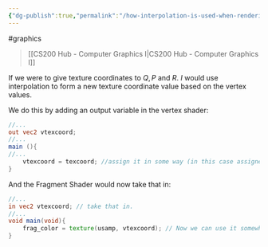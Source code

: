 ```yaml
---
{"dg-publish":true,"permalink":"/how-interpolation-is-used-when-rendering-on-the-graphics-card/","dgHomeLink":true,"dgPassFrontmatter":false}
---
```


#graphics 
> [[CS200 Hub - Computer Graphics I|CS200 Hub - Computer Graphics I]]

<style>
.container {font-family: sans-serif; text-align: center;}
.button-wrapper button {z-index: 1;height: 40px; width: 100px; margin: 10px;padding: 5px;}
.excalidraw .App-menu_top .buttonList { display: flex;}
.excalidraw-wrapper { height: 800px; margin: 50px; position: relative;}
:root[dir="ltr"] .excalidraw .layer-ui__wrapper .zen-mode-transition.App-menu_bottom--transition-left {transform: none;}
</style><script src="https://unpkg.com/react@17/umd/react.production.min.js"></script><script src="https://unpkg.com/react-dom@17/umd/react-dom.production.min.js"></script><script type="text/javascript" src="https://unpkg.com/@excalidraw/excalidraw@0.12.0/dist/excalidraw.production.min.js"></script><div id="How_Interpolation_is_when_rendering_on_the_graphics_card_2022-10-19_1417.19.excalidraw.md1"></div><script>(function(){const InitialData={"type":"excalidraw","version":2,"source":"https://excalidraw.com","elements":[{"id":"2Ljn7dUOY9pUwv2UuTPxj","type":"line","x":-273.6000061035156,"y":19.356224060058594,"width":417.6000061035156,"height":329.6000061035156,"angle":0,"strokeColor":"#000000","backgroundColor":"transparent","fillStyle":"hachure","strokeWidth":1,"strokeStyle":"solid","roughness":1,"opacity":100,"groupIds":[],"strokeSharpness":"sharp","seed":721977915,"version":199,"versionNonce":1666925595,"isDeleted":false,"boundElements":null,"updated":1666214247093,"link":null,"locked":false,"points":[[0,0],[176.00003051757812,-286.3999938964844],[417.6000061035156,43.20001220703125],[0,0]],"lastCommittedPoint":[-1.5999755859375,-1.5999755859375],"startBinding":null,"endBinding":null,"startArrowhead":null,"endArrowhead":null},{"id":"8QBcFyGN","type":"text","x":149.800048828125,"y":62.75627899169922,"width":16,"height":25,"angle":0,"strokeColor":"#000000","backgroundColor":"transparent","fillStyle":"hachure","strokeWidth":1,"strokeStyle":"solid","roughness":1,"opacity":100,"groupIds":[],"strokeSharpness":"sharp","seed":352794971,"version":18,"versionNonce":630212629,"isDeleted":false,"boundElements":null,"updated":1666214272280,"link":null,"locked":false,"text":"Q","rawText":"Q","fontSize":20,"fontFamily":1,"textAlign":"left","verticalAlign":"top","baseline":18,"containerId":null,"originalText":"Q"},{"id":"7nkwTfYw","type":"text","x":-103.2000732421875,"y":-290.44376373291016,"width":15,"height":25,"angle":0,"strokeColor":"#000000","backgroundColor":"transparent","fillStyle":"hachure","strokeWidth":1,"strokeStyle":"solid","roughness":1,"opacity":100,"groupIds":[],"strokeSharpness":"sharp","seed":1404054677,"version":101,"versionNonce":2022444149,"isDeleted":false,"boundElements":null,"updated":1666214266651,"link":null,"locked":false,"text":"R","rawText":"R","fontSize":20,"fontFamily":1,"textAlign":"left","verticalAlign":"top","baseline":18,"containerId":null,"originalText":"R"},{"id":"T0DtHPyx","type":"text","x":-288.79998779296875,"y":14.356224060058594,"width":15,"height":25,"angle":0,"strokeColor":"#000000","backgroundColor":"transparent","fillStyle":"hachure","strokeWidth":1,"strokeStyle":"solid","roughness":1,"opacity":100,"groupIds":[],"strokeSharpness":"sharp","seed":1182374069,"version":42,"versionNonce":1018381787,"isDeleted":false,"boundElements":null,"updated":1666214270599,"link":null,"locked":false,"text":"P","rawText":"P","fontSize":20,"fontFamily":1,"textAlign":"left","verticalAlign":"top","baseline":18,"containerId":null,"originalText":"P"},{"id":"2HqhdK_6OYrJSg-Oo6Cr-","type":"ellipse","x":-100.79998779296875,"y":-89.44376373291016,"width":8,"height":8,"angle":0,"strokeColor":"#c92a2a","backgroundColor":"#fa5252","fillStyle":"hachure","strokeWidth":1,"strokeStyle":"solid","roughness":1,"opacity":100,"groupIds":[],"strokeSharpness":"sharp","seed":14187893,"version":25,"versionNonce":1967494645,"isDeleted":false,"boundElements":null,"updated":1666214281323,"link":null,"locked":false},{"id":"p9p2Fp83","type":"text","x":-98.79998779296875,"y":-121.04376983642578,"width":13,"height":25,"angle":0,"strokeColor":"#c92a2a","backgroundColor":"#fa5252","fillStyle":"hachure","strokeWidth":1,"strokeStyle":"solid","roughness":1,"opacity":100,"groupIds":[],"strokeSharpness":"sharp","seed":395730101,"version":18,"versionNonce":548657429,"isDeleted":false,"boundElements":null,"updated":1666214285520,"link":null,"locked":false,"text":"I","rawText":"I","fontSize":20,"fontFamily":1,"textAlign":"left","verticalAlign":"top","baseline":18,"containerId":null,"originalText":"I"},{"id":"tRJ1uCTH","type":"text","x":262,"y":-132.04376983642578,"width":12,"height":25,"angle":0,"strokeColor":"#c92a2a","backgroundColor":"#fa5252","fillStyle":"hachure","strokeWidth":1,"strokeStyle":"solid","roughness":1,"opacity":100,"groupIds":[],"strokeSharpness":"sharp","seed":644241365,"version":5,"versionNonce":1998071445,"isDeleted":true,"boundElements":null,"updated":1666214288211,"link":null,"locked":false,"text":"","rawText":"","fontSize":20,"fontFamily":1,"textAlign":"left","verticalAlign":"top","baseline":18,"containerId":null,"originalText":""},{"id":"6P30lCSj","type":"text","x":266,"y":-188.04376983642578,"width":12,"height":25,"angle":0,"strokeColor":"#c92a2a","backgroundColor":"#fa5252","fillStyle":"hachure","strokeWidth":1,"strokeStyle":"solid","roughness":1,"opacity":100,"groupIds":[],"strokeSharpness":"sharp","seed":1110841819,"version":3,"versionNonce":1974216315,"isDeleted":true,"boundElements":null,"updated":1666214290061,"link":null,"locked":false,"text":"","rawText":"","fontSize":20,"fontFamily":1,"textAlign":"left","verticalAlign":"top","baseline":18,"containerId":null,"originalText":""}],"appState":{"theme":"light","viewBackgroundColor":"#ffffff","currentItemStrokeColor":"#c92a2a","currentItemBackgroundColor":"#fa5252","currentItemFillStyle":"hachure","currentItemStrokeWidth":1,"currentItemStrokeStyle":"solid","currentItemRoughness":1,"currentItemOpacity":100,"currentItemFontFamily":1,"currentItemFontSize":20,"currentItemTextAlign":"left","currentItemStrokeSharpness":"sharp","currentItemStartArrowhead":null,"currentItemEndArrowhead":"arrow","currentItemLinearStrokeSharpness":"sharp","gridSize":null,"colorPalette":{}},"files":{}};InitialData.scrollToContent=true;App=()=>{const e=React.useRef(null),t=React.useRef(null),[n,i]=React.useState({width:void 0,height:void 0});return React.useEffect(()=>{i({width:t.current.getBoundingClientRect().width,height:t.current.getBoundingClientRect().height});const e=()=>{i({width:t.current.getBoundingClientRect().width,height:t.current.getBoundingClientRect().height})};return window.addEventListener("resize",e),()=>window.removeEventListener("resize",e)},[t]),React.createElement(React.Fragment,null,React.createElement("div",{className:"excalidraw-wrapper",ref:t},React.createElement(ExcalidrawLib.Excalidraw,{ref:e,width:n.width,height:n.height,initialData:InitialData,viewModeEnabled:!0,zenModeEnabled:!0,gridModeEnabled:!1})))},excalidrawWrapper=document.getElementById("How_Interpolation_is_when_rendering_on_the_graphics_card_2022-10-19_1417.19.excalidraw.md1");ReactDOM.render(React.createElement(App),excalidrawWrapper);})();</script>
If we were to give texture coordinates to $Q,P$ and $R$. 
$I$ would use interpolation to form a new texture coordinate value based on the vertex values.

We do this by adding an output variable in the vertex shader:
```glsl
//...
out vec2 vtexcoord;
//...
main (){
//...
	vtexcoord = texcoord; //assign it in some way (in this case assigned to the vertex's texture coord)
}
```

And the Fragment Shader would now take that in:
```glsl
//...
in vec2 vtexcoord; // take that in.
//...
void main(void){
	frag_color = texture(usamp, vtexcoord); // Now we can use it somewhere.
}
```